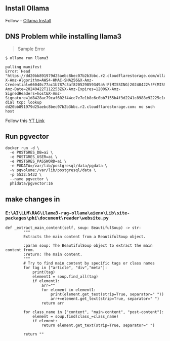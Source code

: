 ## Install Ollama
Follow - [Ollama Install](https://github.com/ollama/ollama?tab=readme-ov-file#macos)



## DNS Problem while installing llama3 

> Sample Error
```
$ ollama run llama3

pulling manifest
Error: Head "https://dd20bb891979d25aebc8bec07b2b3bbc.r2.cloudflarestorage.com/ollama/docker/registry/v2/blobs/sha256/00/00e1317cbf74d901080d7100f57580ba8dd8de57203072dc6f668324ba545f29/data?X-Amz-Algorithm=AWS4-HMAC-SHA256&X-Amz-Credential=66040c77ac1b787c3af820529859349a%!F(MISSING)20240422%!F(MISSING)auto%!F(MISSING)s3%!F(MISSING)aws4_request&X-Amz-Date=20240422T112253Z&X-Amz-Expires=1200&X-Amz-SignedHeaders=host&X-Amz-Signature=1d8428ac79caf602f44cc7e7e1b8c6c0bb7155b4f3d2241c8988e92225c1e67b": dial tcp: lookup dd20bb891979d25aebc8bec07b2b3bbc.r2.cloudflarestorage.com: no such host
```
Follow this [YT Link](https://www.youtube.com/watch?v=CkDEZQuk0bU)


## Run pgvector
```
docker run -d \
  -e POSTGRES_DB=ai \
  -e POSTGRES_USER=ai \
  -e POSTGRES_PASSWORD=ai \
  -e PGDATA=/var/lib/postgresql/data/pgdata \
  -v pgvolume:/var/lib/postgresql/data \
  -p 5532:5432 \
  --name pgvector \
  phidata/pgvector:16
```


## make changes in 
### `E:\AI\LLM\RAG\Llama3-rag-ollama\aienv\Lib\site-packages\phi\document\reader\website.py`

```
def _extract_main_content(self, soup: BeautifulSoup) -> str:
        """
        Extracts the main content from a BeautifulSoup object.

        :param soup: The BeautifulSoup object to extract the main content from.
        :return: The main content.
        """
        # Try to find main content by specific tags or class names
        for tag in ["article", "div","meta"]:
            print(tag)
            element1 = soup.find_all(tag)
            if element1:
                arr=""
                for element in element1:
                    print(element.get_text(strip=True, separator=" "))
                    arr+=element.get_text(strip=True, separator=" ")
                return arr

        for class_name in ["content", "main-content", "post-content"]:
            element = soup.find(class_=class_name)
            if element:
                return element.get_text(strip=True, separator=" ")

        return ""
```